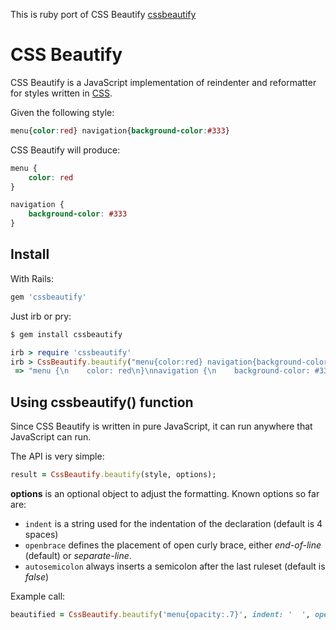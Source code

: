 This is ruby port of CSS Beautify [cssbeautify](https://github.com/senchalabs/cssbeautify)

# CSS Beautify #

CSS Beautify is a JavaScript implementation of reindenter and reformatter for styles written in [CSS](http://www.w3.org/Style/CSS/).

Given the following style:

```css
menu{color:red} navigation{background-color:#333}
```

CSS Beautify will produce:

```css
menu {
    color: red
}

navigation {
    background-color: #333
}
```

## Install

With Rails:

```ruby
gem 'cssbeautify'
```

Just irb or pry:

```ruby
$ gem install cssbeautify

irb > require 'cssbeautify'
irb > CssBeautify.beautify("menu{color:red} navigation{background-color:#333}")
 => "menu {\n    color: red\n}\nnavigation {\n    background-color: #333\n}"
```

## Using cssbeautify() function ##

Since CSS Beautify is written in pure JavaScript, it can run anywhere that JavaScript can run.

The API is very simple:

```ruby
result = CssBeautify.beautify(style, options);
```

**options** is an optional object to adjust the formatting. Known options so far are:

  *  <code>indent</code> is a string used for the indentation of the declaration (default is 4 spaces)
  *  <code>openbrace</code> defines the placement of open curly brace, either *end-of-line* (default) or *separate-line*.
  *  <code>autosemicolon</code> always inserts a semicolon after the last ruleset (default is *false*)

Example call:

```ruby
beautified = CssBeautify.beautify('menu{opacity:.7}', indent: '  ', openbrace: 'separate-line', autosemicolon: true)
```